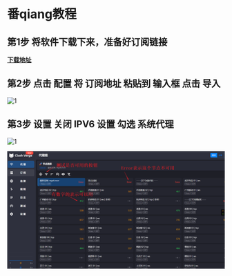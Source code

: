 # 番qiang教程

## 第1步 将软件下载下来，准备好订阅链接

[**下载地址**](https://xinin.lanzoub.com/iRovD221llcf)

## 第2步 点击 配置 将 订阅地址 粘贴到 输入框 点击 导入

![1](https://raw.githubusercontent.com/wuhu-pig/peter-/main/2.png)

## 第3步 设置 关闭 IPV6 设置 勾选 系统代理

![1](https://raw.githubusercontent.com/wuhu-pig/peter-/main/3.png)


![1](https://raw.githubusercontent.com/wuhu-pig/peter-/main/4.png)
